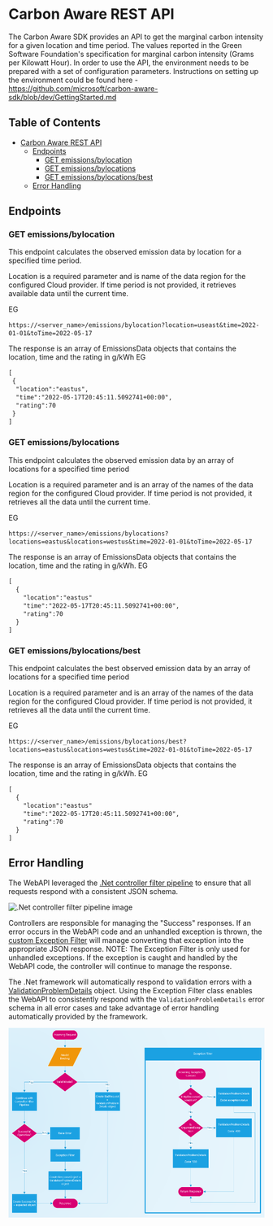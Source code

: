 # Carbon Aware REST API
The Carbon Aware SDK provides an API to get the marginal carbon intensity for a given location and time period. The values reported in the Green Software Foundation's specification for marginal carbon intensity (Grams per Kilowatt Hour). In order to use the API, the environment needs to be prepared with a set of configuration parameters. Instructions on setting up the environment could be found here - https://github.com/microsoft/carbon-aware-sdk/blob/dev/GettingStarted.md

## Table of Contents

- [Carbon Aware REST API](#carbon-aware-rest-api)
  - [Endpoints](#endpoints)
    - [GET emissions/bylocation](#get-emissionsbylocation)
    - [GET emissions/bylocations](#get-emissionsbylocations)
    - [GET emissions/bylocations/best](#get-emissionsbylocationsbest)
  - [Error Handling](#error-handling)
  
## Endpoints

### GET emissions/bylocation

This endpoint calculates the observed emission data by location for a specified time period.

Location is a required parameter and is name of the data region for the configured Cloud provider.
If time period is not provided, it retrieves available data until the current time.

EG
```
https://<server_name>/emissions/bylocation?location=useast&time=2022-01-01&toTime=2022-05-17
```

The response is an array of EmissionsData objects that contains the location, time and the rating in g/kWh
EG
```
[
 {
  "location":"eastus",
  "time":"2022-05-17T20:45:11.5092741+00:00",
  "rating":70
 }
]
```

### GET emissions/bylocations

This endpoint calculates the observed emission data by an array of locations for a specified time period

Location is a required parameter and is an array of the names of the data region for the configured Cloud provider.
If time period is not provided, it retrieves all the data until the current time.

EG
```
https://<server_name>/emissions/bylocations?locations=eastus&locations=westus&time=2022-01-01&toTime=2022-05-17
```

The response is an array of EmissionsData objects that contains the location, time and the rating in g/kWh.
EG
```
[
  {
    "location":"eastus"
    "time":"2022-05-17T20:45:11.5092741+00:00",
    "rating":70
  }
]
```

### GET emissions/bylocations/best

This endpoint calculates the best observed emission data by an array of locations for a specified time period

Location is a required parameter and is an array of the names of the data region for the configured Cloud provider.
If time period is not provided, it retrieves all the data until the current time.

EG
```
https://<server_name>/emissions/bylocations/best?locations=eastus&locations=westus&time=2022-01-01&toTime=2022-05-17
```

The response is an array of EmissionsData objects that contains the location, time and the rating in g/kWh.
EG
```
[
  {
    "location":"eastus"
    "time":"2022-05-17T20:45:11.5092741+00:00",
    "rating":70
  }
]
```


## Error Handling

The WebAPI leveraged the [.Net controller filter pipeline](https://docs.microsoft.com/en-us/aspnet/core/mvc/controllers/filters?view=aspnetcore-6.0) to ensure that all requests respond with a consistent JSON schema.

![.Net controller filter pipeline image](https://docs.microsoft.com/en-us/aspnet/core/mvc/controllers/filters/_static/filter-pipeline-2.png?view=aspnetcore-6.0)

Controllers are responsible for managing the "Success" responses.  If an error occurs in the WebAPI code and an unhandled exception is thrown, the [custom Exception Filter](./Filters/HttpResponseExceptionFilter.cs) will manage converting that exception into the appropriate JSON response.  NOTE: The Exception Filter is only used for unhandled exceptions.  If the exception is caught and handled by the WebAPI code, the controller will continue to manage the response.

The .Net framework will automatically respond to validation errors with a [ValidationProblemDetails](https://docs.microsoft.com/en-us/dotnet/api/microsoft.aspnetcore.mvc.validationproblemdetails?view=aspnetcore-6.0) object.  Using the Exception Filter class enables the WebAPI to consistently respond with the `ValidationProblemDetails` error schema in all error cases and take advantage of error handling automatically provided by the framework.

![WebAPI Error Handling Flow Chart](docs/images/web-api-error-handling-flow.png)
